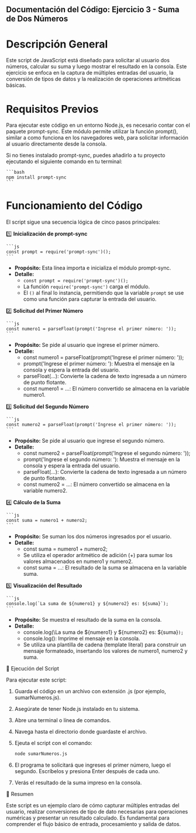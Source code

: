 
## Documentación del Código: Ejercicio 3 - Suma de Dos Números

# Descripción General

Este script de JavaScript está diseñado para solicitar al usuario dos números, calcular su suma y luego mostrar el resultado en la consola. Este ejercicio se enfoca en la captura de múltiples entradas del usuario, la conversión de tipos de datos y la realización de operaciones aritméticas básicas.

# Requisitos Previos

Para ejecutar este código en un entorno Node.js, es necesario contar con el paquete prompt-sync. Este módulo permite utilizar la función prompt(), similar a como funciona en los navegadores web, para solicitar información al usuario directamente desde la consola.

Si no tienes instalado prompt-sync, puedes añadirlo a tu proyecto ejecutando el siguiente comando en tu terminal:

    ```bash
    npm install prompt-sync
    ```

# Funcionamiento del Código

El script sigue una secuencia lógica de cinco pasos principales:

1️⃣ **Inicialización de prompt-sync**

    ```js
    const prompt = require('prompt-sync')();
    ```

*   **Propósito:** Esta línea importa e inicializa el módulo prompt-sync.
*   **Detalle:**
    *   `const prompt = require('prompt-sync')();`
    *   La función `require('prompt-sync')` carga el módulo.
    *   El `()` al final lo instancia, permitiendo que la variable `prompt` se use como una función para capturar la entrada del usuario.

2️⃣ **Solicitud del Primer Número**

    ```js
    const numero1 = parseFloat(prompt('Ingrese el primer número: '));
    ```

*   **Propósito:** Se pide al usuario que ingrese el primer número.
*   **Detalle:**
    *   const numero1 = parseFloat(prompt('Ingrese el primer número: '));
    *   prompt('Ingrese el primer número: '): Muestra el mensaje en la consola y espera la entrada del usuario.
    *   parseFloat(...): Convierte la cadena de texto ingresada a un número de punto flotante.
    *   const numero1 = ...: El número convertido se almacena en la variable numero1.

3️⃣ **Solicitud del Segundo Número**

    ```js
    const numero2 = parseFloat(prompt('Ingrese el primer número: '));
    ```

*   **Propósito:** Se pide al usuario que ingrese el segundo número.
*   **Detalle:**
    *   const numero2 = parseFloat(prompt('Ingrese el segundo número: '));
    *   prompt('Ingrese el segundo número: '): Muestra el mensaje en la consola y espera la entrada del usuario.
    *   parseFloat(...): Convierte la cadena de texto ingresada a un número de punto flotante.
    *   const numero2 = ...: El número convertido se almacena en la variable numero2.

4️⃣ **Cálculo de la Suma**
    
    ```js
    const suma = numero1 + numero2;
    ```

*   **Propósito:** Se suman los dos números ingresados por el usuario.
*   **Detalle:**
    *   const suma = numero1 + numero2;
    *   Se utiliza el operador aritmético de adición (+) para sumar los valores almacenados en numero1 y numero2.
    *   const suma = ...: El resultado de la suma se almacena en la variable suma.

5️⃣ **Visualización del Resultado**

    ```js
    console.log(`La suma de ${numero1} y ${numero2} es: ${suma}`);
    ```

*   **Propósito:** Se muestra el resultado de la suma en la consola.
*   **Detalle:**
    *   console.log(\La suma de ${numero1} y ${numero2} es: ${suma}`);`
    *   console.log(): Imprime el mensaje en la consola.
    *   Se utiliza una plantilla de cadena (template literal) para construir un mensaje formateado, insertando los valores de numero1, numero2 y suma.

🚀 Ejecución del Script

Para ejecutar este script:

1.  Guarda el código en un archivo con extensión .js (por ejemplo, sumarNumeros.js).
2.  Asegúrate de tener Node.js instalado en tu sistema.
3.  Abre una terminal o línea de comandos.
4.  Navega hasta el directorio donde guardaste el archivo.
5.  Ejeuta el script con el comando:

    ```bash
    node sumarNumeros.js
    ```

6.  El programa te solicitará que ingreses el primer número, luego el segundo. Escríbelos y presiona Enter después de cada uno.
7.  Verás el resultado de la suma impreso en la consola.

🏁 Resumen

Este script es un ejemplo claro de cómo capturar múltiples entradas del usuario, realizar conversiones de tipo de dato necesarias para operaciones numéricas y presentar un resultado calculado. Es fundamental para comprender el flujo básico de entrada, procesamiento y salida de datos.